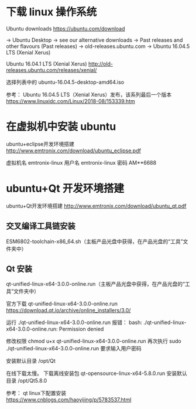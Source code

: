 # 下载 linux 操作系统

Ubuntu downloads
https://ubuntu.com/download

-> Ubuntu Desktop -> see our alternative downloads -> Past releases and other flavours (Past releases) -> old-releases.ubuntu.com -> Ubuntu 16.04.5 LTS (Xenial Xerus)

Ubuntu 16.04.1 LTS (Xenial Xerus)
http://old-releases.ubuntu.com/releases/xenial/

选择列表中的 ubuntu-16.04.5-desktop-amd64.iso

参考：
Ubuntu 16.04.5 LTS（Xenial Xerus）发布，该系列最后一个版本
https://www.linuxidc.com/Linux/2018-08/153339.htm


# 在虚拟机中安装 ubuntu 

ubuntu+eclipse开发环境搭建
http://www.emtronix.com/download/ubuntu_eclipse.pdf

虚拟机名 emtronix-linux
用户名 emtronix-linux
密码 AM**6688

# ubuntu+Qt 开发环境搭建

ubuntu+Qt开发环境搭建
http://www.emtronix.com/download/ubuntu_qt.pdf

## 交叉编译工具链安装

ESM6802-toolchain-x86_64.sh（主板产品光盘中获得，在产品光盘的“工具”文件夹中）

## Qt 安装

qt-unified-linux-x64-3.0.0-online.run（主板产品光盘中获得，在产品光盘的“工具”文件夹中）

官方下载 qt-unified-linux-x64-3.0.0-online.run
https://download.qt.io/archive/online_installers/3.0/

运行 ./qt-unified-linux-x64-3.0.0-online.run 报错：
bash: ./qt-unified-linux-x64-3.0.0-online.run: Permission denied

修改权限
chmod u+x qt-unified-linux-x64-3.0.0-online.run
再次执行
sudo ./qt-unified-linux-x64-3.0.0-online.run
要求输入用户密码

安装默认目录
/opt/Qt

在线下载太慢。
下载离线安装包 qt-opensource-linux-x64-5.8.0.run
安装默认目录 /opt/Qt5.8.0

参考：
qt linux下配置安装
https://www.cnblogs.com/haoyijing/p/5783537.html
